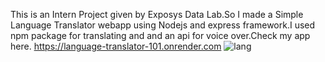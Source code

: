 
This is an Intern Project given by Exposys Data Lab.So I made a Simple Language Translator webapp using Nodejs and express framework.I used npm package for translating and and an api for voice over.Check my app here.
https://language-translator-101.onrender.com
![lang](https://user-images.githubusercontent.com/86647111/196038263-18787107-5c5f-46ba-8e62-0c0a7a8ae54d.png)
